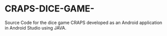 # CRAPS-DICE-GAME-
Source Code for the dice game CRAPS developed as an Android application in Android Studio using JAVA. 
